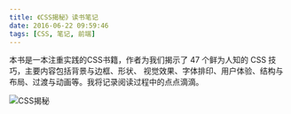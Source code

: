 ```yaml
---
title: 《CSS揭秘》读书笔记
date: 2016-06-22 09:59:46
tags: [CSS, 笔记, 前端]
---
```


本书是一本注重实践的CSS书籍，作者为我们揭示了 47 个鲜为人知的 CSS 技巧，主要内容包括背景与边框、形状、 视觉效果、字体排印、用户体验、结构与布局、过渡与动画等。我将记录阅读过程中的点点滴滴。

![CSS揭秘](http://img3x0.ddimg.cn/40/30/23953090-1_w_23.jpg)

<!--more-->

